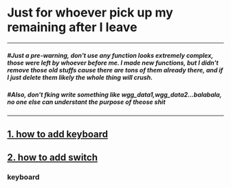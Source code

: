 # Just for whoever pick up my remaining after I leave

----

##### #Just a pre-warning, don't use any function looks extremely complex, those were left by whoever before me. I made new functions, but I didn't remove those old stuffs cause there are tons of them already there, and if I just delete them likely the whole thing will crush.

##### #Also, don't fking write something like wgg_data1,wgg_data2...balabala, no one else can understant the purpose of theose shit
----

## [1. how to add keyboard](#keyboard)
## [2. how to add switch](#switch)






















































### <a name='keyboard'>keyboard</a>
